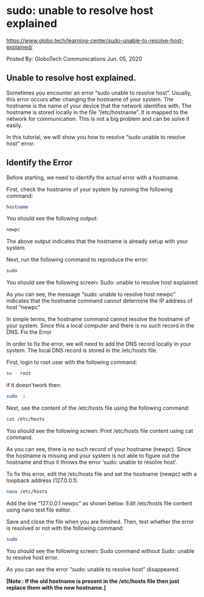 # sudo: unable to resolve host explained


https://www.globo.tech/learning-center/sudo-unable-to-resolve-host-explained/

Posted By: GloboTech Communications Jun. 05, 2020

## Unable to resolve host explained.

Sometimes you encounter an error “sudo unable to resolve host”. Usually, this error occurs after changing the hostname of your system. The hostname is the name of your device that the network identifies with. The hostname is stored locally in the file “/etc/hostname”. It is mapped to the network for communication. This is not a big problem and can be solve it easily.

In this tutorial, we will show you how to resolve “sudo unable to resolve host” error.

## Identify the Error

Before starting, we need to identify the actual error with a hostname.

First, check the hostname of your system by running the following command:

```bash 
hostname
```

You should see the following output:

```bash
newpc
```

The above output indicates that the hostname is already setup with your system.

Next, run the following command to reproduce the error:

```bash
sudo
```

You should see the following screen:
Sudo: unable to resolve host explained

As you can see, the message “sudo: unable to resolve host newpc” indicates that the hostname command cannot determine the IP address of host “newpc”

In simple terms, the hostname command cannot resolve the hostname of your system. Since this a local computer and there is no such record in the DNS.
Fix the Error

In order to fix the error, we will need to add the DNS record locally in your system. The local DNS record is stored in the /etc/hosts file.

First, login to root user with the following command:

```bash
su - root
```

if it doesn'twork then:

```bash
sudo -i
```

Next, see the content of the /etc/hosts file using the following command:

```bash
cat /etc/hosts
```

You should see the following screen:
Print /etc/hosts file content using cat command.

As you can see, there is no such record of your hostname (newpc). Since the hostname is missing and your system is not able to figure out the hostname and thus it throws the error ‘sudo: unable to resolve host’.

To fix this error, edit the /etc/hosts file and set the hostname (newpc) with a loopback address (127.0.0.1).

```bash
nano /etc/hosts
```

Add the line “127.0.0.1 newpc” as shown below:
Edit /etc/hosts file content using nano test file editor.

Save and close the file when you are finished. Then, test whether the error is resolved or not with the following command:

```bash
sudo
```

You should see the following screen:
Sudo command without Sudo: unable to resolve host error.

As you can see the error “sudo: unable to resolve host” disappeared.

**[Note : If the old hostname is present in the /etc/hosts file then just replace them with the new hostname.]**

